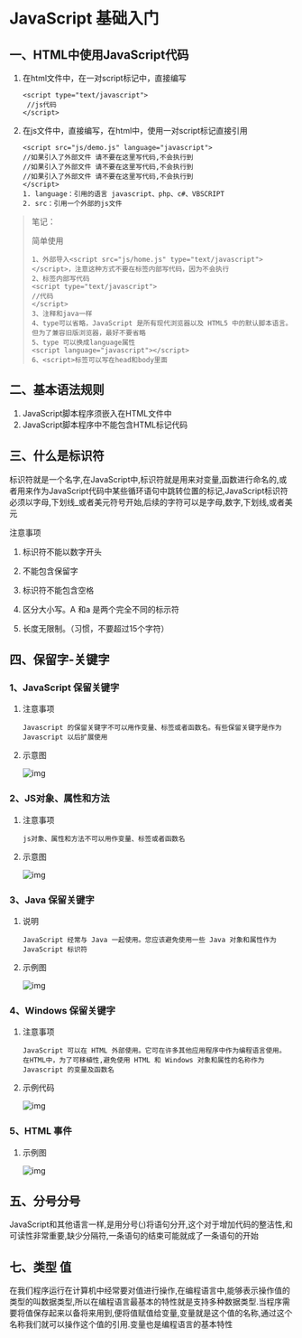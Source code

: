 # JavaScript 基础入门

## 一、HTML中使用JavaScript代码

1. 在html文件中，在一对script标记中，直接编写

   ```
   <script type="text/javascript">
    //js代码
   </script>

   ```

2. 在js文件中，直接编写，在html中，使用一对script标记直接引用

   ```
   <script src="js/demo.js" language="javascript">
   //如果引入了外部文件 请不要在这里写代码,不会执行到
   //如果引入了外部文件 请不要在这里写代码,不会执行到
   //如果引入了外部文件 请不要在这里写代码,不会执行到
   </script>
   1. language：引用的语言 javascript、php、c#、VBSCRIPT 
   2. src：引用一个外部的js文件

   ```

>笔记：
>
>简单使用
>
>```
>1、外部导入<script src="js/home.js" type="text/javascript"></script>，注意这种方式不要在标签内部写代码，因为不会执行
>2、标签内部写代码
><script type="text/javascript">
>//代码
></script>
>3、注释和java一样
>4、type可以省略，JavaScript 是所有现代浏览器以及 HTML5 中的默认脚本语言。但为了兼容旧版浏览器，最好不要省略
>5、type 可以换成language属性
><script language="javascript"></script>
>6、<script>标签可以写在head和body里面
>```



## 二、基本语法规则

1. JavaScript脚本程序须嵌入在HTML文件中
2. JavaScript脚本程序中不能包含HTML标记代码

## 三、什么是标识符

 标识符就是一个名字,在JavaScript中,标识符就是用来对变量,函数进行命名的,或者用来作为JavaScript代码中某些循环语句中跳转位置的标记,JavaScript标识符必须以字母,下划线_或者美元符号开始,后续的字符可以是字母,数字,下划线,或者美元

注意事项

1. 标识符不能以数字开头


1. 不能包含保留字


1. 标识符不能包含空格


1. 区分大小写。A 和a 是两个完全不同的标示符
2. 长度无限制。（习惯，不要超过15个字符）

## 四、保留字-关键字

### 1、JavaScript 保留关键字

1. 注意事项

   ```
   Javascript 的保留关键字不可以用作变量、标签或者函数名。有些保留关键字是作为 Javascript 以后扩展使用
   ```

2. 示意图

   ![img](http://opzv089nq.bkt.clouddn.com/17-8-21/15295401.jpg)

### 2、JS对象、属性和方法

1. 注意事项

   ```
   js对象、属性和方法不可以用作变量、标签或者函数名
   ```

2. 示意图

   ![img](http://opzv089nq.bkt.clouddn.com/17-8-21/7418350.jpg)

### 3、Java 保留关键字

1. 说明

   ```
   JavaScript 经常与 Java 一起使用。您应该避免使用一些 Java 对象和属性作为 JavaScript 标识符
   ```

2. 示例图

   ![img](http://opzv089nq.bkt.clouddn.com/17-8-21/93681007.jpg)

### 4、Windows 保留关键字

1. 注意事项

   ```
   JavaScript 可以在 HTML 外部使用。它可在许多其他应用程序中作为编程语言使用。
   在HTML中，为了可移植性,避免使用 HTML 和 Windows 对象和属性的名称作为 Javascript 的变量及函数名
   ```

2. 示例代码

   ![img](http://opzv089nq.bkt.clouddn.com/17-8-21/40843066.jpg)

### 5、HTML 事件

1. 示例图

   ![img](http://opzv089nq.bkt.clouddn.com/17-8-21/46224657.jpg)

## 五、分号分号

 JavaScript和其他语言一样,是用分号(;)将语句分开,这个对于增加代码的整洁性,和可读性非常重要,缺少分隔符,一条语句的结束可能就成了一条语句的开始

## 七、类型 值

 在我们程序运行在计算机中经常要对值进行操作,在编程语言中,能够表示操作值的类型的叫数据类型,所以在编程语言最基本的特性就是支持多种数据类型.当程序需要将值保存起来以备将来用到,便将值赋值给变量,变量就是这个值的名称,通过这个名称我们就可以操作这个值的引用.变量也是编程语言的基本特性